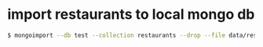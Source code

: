 # import restaurants to local mongo db

```sh
$ mongoimport --db test --collection restaurants --drop --file data/restaurants.json 
```